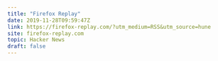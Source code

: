 ```yaml
---
title: "Firefox Replay"
date: 2019-11-28T09:59:47Z
link: https://firefox-replay.com/?utm_medium=RSS&utm_source=hune
site: firefox-replay.com
topic: Hacker News
draft: false
---
```

